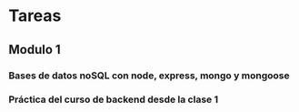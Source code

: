# Tareas

## Modulo 1

### Bases de datos noSQL con node, express, mongo y mongoose

### Práctica del curso de backend desde la clase 1
